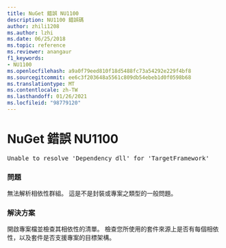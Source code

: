 ```yaml
---
title: NuGet 錯誤 NU1100
description: NU1100 錯誤碼
author: zhili1208
ms.author: lzhi
ms.date: 06/25/2018
ms.topic: reference
ms.reviewer: anangaur
f1_keywords:
- NU1100
ms.openlocfilehash: a9a0f79eed810f18d5488fc73a54292e229f4bf8
ms.sourcegitcommit: ee6c3f203648a5561c809db54ebeb1d0f0598b68
ms.translationtype: MT
ms.contentlocale: zh-TW
ms.lasthandoff: 01/26/2021
ms.locfileid: "98779120"
---
```

# <a name="nuget-error-nu1100"></a>NuGet 錯誤 NU1100

<pre>Unable to resolve 'Dependency dll' for 'TargetFramework'</pre>

### <a name="issue"></a>問題
無法解析相依性群組。 這是不是封裝或專案之類型的一般問題。

### <a name="solution"></a>解決方案
開啟專案檔並檢查其相依性的清單。 檢查您所使用的套件來源上是否有每個相依性，以及套件是否支援專案的目標架構。